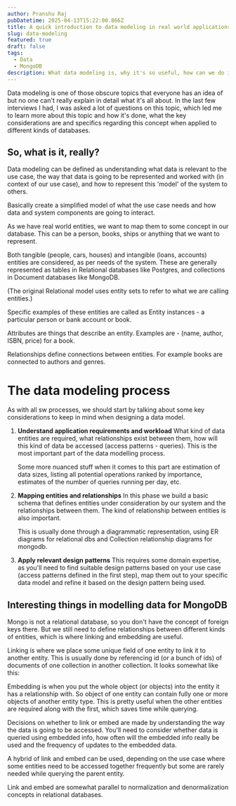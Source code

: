 ```yaml
---
author: Pranshu Raj
pubDatetime: 2025-04-13T15:22:00.866Z
title: A quick introduction to data modeling in real world applications
slug: data-modeling
featured: true
draft: false
tags:
  - Data
  - MongoDB
description: What data modeling is, why it's so useful, how can we do it effectively to get the best results for our use case.
---
```


Data modeling is one of those obscure topics that everyone has an idea of but no one can't really explain in detail what it's all about. In the last few interviews I had, I was asked a lot of questions on this topic, which led me to learn more about this topic and how it's done, what the key considerations are and specifics regarding this concept when applied to different kinds of databases.

## So, what is it, really?

Data modeling can be defined as understanding what data is relevant to the use case, the way that data is going to be represented and worked with (in context of our use case), and how to represent this 'model' of the system to others.

Basically create a simplified model of what the use case needs and how data and system components are going to interact.

As we have real world entities, we want to map them to some concept in our database. This can be a person, books, ships or anything that we want to represent.

Both tangible (people, cars, houses) and intangible (loans, accounts) entities are considered, as per needs of the system. These are generally represented as tables in Relational databases like Postgres, and collections in Document databases like MongoDB.

(The original Relational model uses entity sets to refer to what we are calling entities.)

Specific examples of these entities are called as Entity instances - a particular person or bank account or book.

Attributes are things that describe an entity. Examples are - (name, author, ISBN, price) for a book.

Relationships define connections between entities. For example books are connected to authors and genres.

# The data modeling process

As with all sw processes, we should start by talking about some key considerations to keep in mind when designing a data model.

1. **Understand application requirements and workload**
   What kind of data entities are required, what relationships exist between them, how will this kind of data be accessed (access patterns - queries). This is the most important part of the data modelling process.

   Some more nuanced stuff when it comes to this part are estimation of data sizes, listing all potential operations ranked by importance, estimates of the number of queries running per day, etc.

2. **Mapping entities and relationships**
   In this phase we build a basic schema that defines entities under consideration by our system and the relationships between them. The kind of relationship between entities is also important.

   This is usually done through a diagrammatic representation, using ER diagrams for relational dbs and Collection relationship diagrams for mongodb.

3. **Apply relevant design patterns**
   This requires some domain expertise, as you'll need to find suitable design patterns based on your use case (access patterns defined in the first step), map them out to your specific data model and refine it based on the design pattern being used.

## Interesting things in modelling data for MongoDB

Mongo is not a relational database, so you don't have the concept of foreign keys there. But we still need to define relationships between different kinds of entities, which is where linking and embedding are useful.

Linking is where we place some unique field of one entity to link it to another entity. This is usually done by referencing id (or a bunch of ids) of documents of one collection in another collection. It looks somewhat like this:

Embedding is when you put the whole object (or objects) into the entity it has a relationship with. So object of one entity can contain fully one or more objects of another entity type. This is pretty useful when the other entities are required along with the first, which saves time while querying.

Decisions on whether to link or embed are made by understanding the way the data is going to be accessed. You'll need to consider whether data is queried using embedded info, how often will the embedded info really be used and the frequency of updates to the embedded data.

A hybrid of link and embed can be used, depending on the use case where some entities need to be accessed together frequently but some are rarely needed while querying the parent entity.

Link and embed are somewhat parallel to normalization and denormalization concepts in relational databases.
